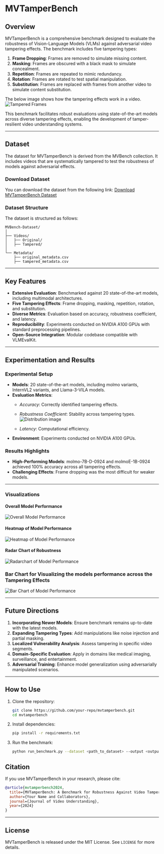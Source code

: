 # MVTamperBench

## Overview

MVTamperBench is a comprehensive benchmark designed to evaluate the robustness of Vision-Language Models (VLMs) against adversarial video tampering effects. The benchmark includes five tampering types:

1. **Frame Dropping**: Frames are removed to simulate missing content.
2. **Masking**: Frames are obscured with a black mask to simulate concealment.
3. **Repetition**: Frames are repeated to mimic redundancy.
4. **Rotation**: Frames are rotated to test spatial manipulation.
5. **Substitution**: Frames are replaced with frames from another video to simulate content substitution.

The below image shows how the tampering effects work in a video.
![Tampered Frames](https://github.com/amitbcp/TamperBench/blob/main/github.io/Tampering_Frames.png "Frame Comparison of Tampering Effects")

This benchmark facilitates robust evaluations using state-of-the-art models across diverse tampering effects, enabling the development of tamper-resilient video understanding systems.

---

## Dataset

The dataset for MVTamperBench is derived from the MVBench collection. It includes videos that are systematically tampered to test the robustness of models against adversarial effects. 

### Download Dataset
You can download the dataset from the following link:
[Download MVTamperBench Dataset](https://huggingface.co/datasets/Srikant86/MVTamperBench/tree/main/video)

### Dataset Structure

The dataset is structured as follows:
```
MVBench-Dataset/
│
├── Videos/
│   ├── Original/
│   ├── Tampered/
│
└── Metadata/
    ├── original_metadata.csv
    ├── tampered_metadata.csv
```

---

## Key Features

- **Extensive Evaluation**: Benchmarked against 20 state-of-the-art models, including multimodal architectures.
- **Five Tampering Effects**: Frame dropping, masking, repetition, rotation, and substitution.
- **Diverse Metrics**: Evaluation based on accuracy, robustness coefficient, and latency.
- **Reproducibility**: Experiments conducted on NVIDIA A100 GPUs with standard preprocessing pipelines.
- **Open-Source Integration**: Modular codebase compatible with VLMEvalKit.

---

## Experimentation and Results

### Experimental Setup

- **Models**: 20 state-of-the-art models, including molmo variants, InternVL2 variants, and Llama-3-VILA models.
- **Evaluation Metrics**:
  - *Accuracy*: Correctly identified tampering effects.
  - *Robustness Coefficient*: Stability across tampering types.![Distribution image](https://github.com/amitbcp/TamperBench/blob/main/github.io/Distribution%20image.png "Tampered Video Length Distribution")

  - *Latency*: Computational efficiency.
- **Environment**: Experiments conducted on NVIDIA A100 GPUs.

### Results Highlights

- **High-Performing Models**: molmo-7B-D-0924 and molmoE-1B-0924 achieved 100% accuracy across all tampering effects.
- **Challenging Effects**: Frame dropping was the most difficult for weaker models.

---

### Visualizations

#### Overall Model Performance
![Overall Model Performance](https://github.com/amitbcp/TamperBench/blob/main/docs/OverallPerformancebar.jpg "Overall Model Performance showcases the robustness og the models towards the tampering effects")

#### Heatmap of Model Performance
![Heatmap of Model Performance](https://github.com/amitbcp/TamperBench/blob/main/docs/Heatmap_of_Effects.jpg "Heatmap showing model robustness across tampering types")

#### Radar Chart of Robustness
![Radarchart of Model Performance](https://github.com/amitbcp/TamperBench/blob/main/docs/effects_on_models_radar_chart_from_dataframe.png "Radar Chart showing Models perfromance")

### Bar Chart for Visualizing the models performance across the Tampering Effects
![Bar Chart of Model Performance](https://github.com/amitbcp/TamperBench/blob/main/docs/model_performance_chart_from_dataframe.jpg "Model Performance on each Tampering Effects")


---

## Future Directions

1. **Incorporating Newer Models**: Ensure benchmark remains up-to-date with the latest models.
2. **Expanding Tampering Types**: Add manipulations like noise injection and partial masking.
3. **Localized Vulnerability Analysis**: Assess tampering in specific video segments.
4. **Domain-Specific Evaluation**: Apply in domains like medical imaging, surveillance, and entertainment.
5. **Adversarial Training**: Enhance model generalization using adversarially manipulated scenarios.

---

## How to Use

1. Clone the repository:
   ```bash
   git clone https://github.com/your-repo/mvtamperbench.git
   cd mvtamperbench
   ```


2. Install dependencies:
   ```bash
   pip install -r requirements.txt
   ```

3. Run the benchmark:
   ```bash
   python run_benchmark.py --dataset <path_to_dataset> --output <output_directory>
   ```


## Citation
If you use MVTamperBench in your research, please cite:
```bibtex
@article{mvtamperbench2024,
  title={MVTamperBench: A Benchmark for Robustness Against Video Tampering Effects},
  author={Your Name and Collaborators},
  journal={Journal of Video Understanding},
  year={2024}
}
```

---

## License
MVTamperBench is released under the MIT License. See `LICENSE` for more details.
